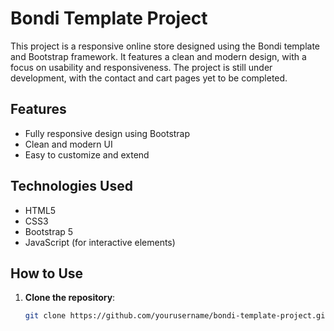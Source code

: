 # Bondi Template Project

This project is a responsive online store designed using the Bondi template and Bootstrap framework. It features a clean and modern design, with a focus on usability and responsiveness. The project is still under development, with the contact and cart pages yet to be completed.

## Features

- Fully responsive design using Bootstrap
- Clean and modern UI
- Easy to customize and extend

## Technologies Used

- HTML5
- CSS3
- Bootstrap 5
- JavaScript (for interactive elements)

## How to Use

1. **Clone the repository**:
   ```bash
   git clone https://github.com/yourusername/bondi-template-project.git
